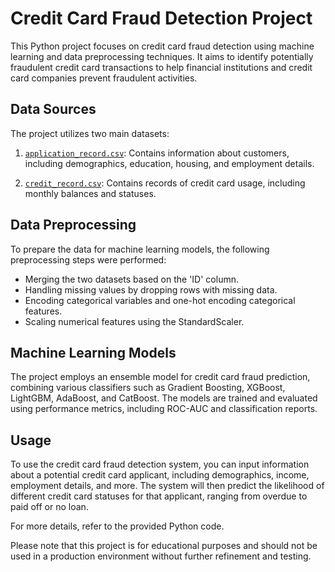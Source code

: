 # Credit Card Fraud Detection Project

This Python project focuses on credit card fraud detection using machine learning and data preprocessing techniques. It aims to identify potentially fraudulent credit card transactions to help financial institutions and credit card companies prevent fraudulent activities.

## Data Sources
The project utilizes two main datasets:

1. [`application_record.csv`](https://huggingface.co/datasets/liberatoratif/Credit-card-fraud-detection/tree/main): Contains information about customers, including demographics, education, housing, and employment details.

2. [`credit_record.csv`](https://huggingface.co/datasets/liberatoratif/Credit-card-fraud-detection/tree/main): Contains records of credit card usage, including monthly balances and statuses.

## Data Preprocessing
To prepare the data for machine learning models, the following preprocessing steps were performed:

- Merging the two datasets based on the 'ID' column.
- Handling missing values by dropping rows with missing data.
- Encoding categorical variables and one-hot encoding categorical features.
- Scaling numerical features using the StandardScaler.

## Machine Learning Models
The project employs an ensemble model for credit card fraud prediction, combining various classifiers such as Gradient Boosting, XGBoost, LightGBM, AdaBoost, and CatBoost. The models are trained and evaluated using performance metrics, including ROC-AUC and classification reports.

## Usage
To use the credit card fraud detection system, you can input information about a potential credit card applicant, including demographics, income, employment details, and more. The system will then predict the likelihood of different credit card statuses for that applicant, ranging from overdue to paid off or no loan.

For more details, refer to the provided Python code.

Please note that this project is for educational purposes and should not be used in a production environment without further refinement and testing.

